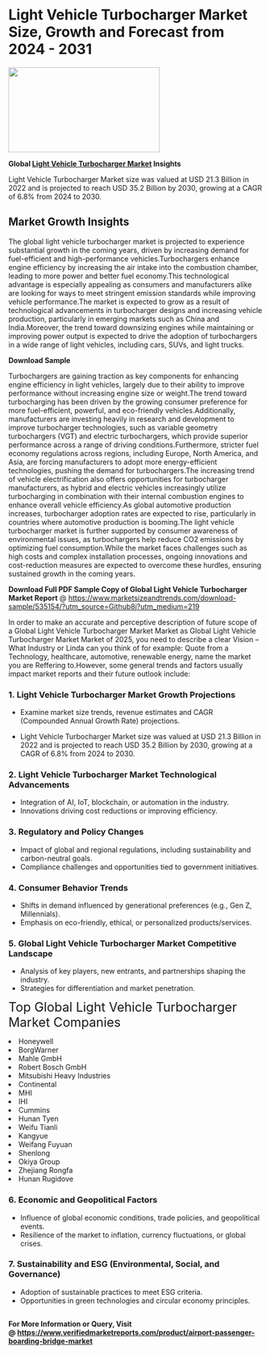 <H1>Light Vehicle Turbocharger Market Size, Growth and Forecast from 2024 - 2031</H1><img class="aligncenter size-medium wp-image-584254" src="https://thirdeyenews.in/wp-content/uploads/2024/09/Global-Market-Research-300x168.jpeg" alt="" width="300" height="168" /><p><strong>Global&nbsp;<a href="https://www.marketsizeandtrends.com/download-sample/535154/?utm_source=Github8j?utm_medium=219">Light Vehicle Turbocharger Market</a> Insights</strong></p><p>Light Vehicle Turbocharger Market size was valued at USD 21.3 Billion in 2022 and is projected to reach USD 35.2 Billion by 2030, growing at a CAGR of 6.8% from 2024 to 2030.</p><p><h2>Market Growth Insights</h2> <p>The global light vehicle turbocharger market is projected to experience substantial growth in the coming years, driven by increasing demand for fuel-efficient and high-performance vehicles.Turbochargers enhance engine efficiency by increasing the air intake into the combustion chamber, leading to more power and better fuel economy.This technological advantage is especially appealing as consumers and manufacturers alike are looking for ways to meet stringent emission standards while improving vehicle performance.The market is expected to grow as a result of technological advancements in turbocharger designs and increasing vehicle production, particularly in emerging markets such as China and India.Moreover, the trend toward downsizing engines while maintaining or improving power output is expected to drive the adoption of turbochargers in a wide range of light vehicles, including cars, SUVs, and light trucks.</p> <p><strong>Download Sample</strong></p> <p>Turbochargers are gaining traction as key components for enhancing engine efficiency in light vehicles, largely due to their ability to improve performance without increasing engine size or weight.The trend toward turbocharging has been driven by the growing consumer preference for more fuel-efficient, powerful, and eco-friendly vehicles.Additionally, manufacturers are investing heavily in research and development to improve turbocharger technologies, such as variable geometry turbochargers (VGT) and electric turbochargers, which provide superior performance across a range of driving conditions.Furthermore, stricter fuel economy regulations across regions, including Europe, North America, and Asia, are forcing manufacturers to adopt more energy-efficient technologies, pushing the demand for turbochargers.The increasing trend of vehicle electrification also offers opportunities for turbocharger manufacturers, as hybrid and electric vehicles increasingly utilize turbocharging in combination with their internal combustion engines to enhance overall vehicle efficiency.As global automotive production increases, turbocharger adoption rates are expected to rise, particularly in countries where automotive production is booming.The light vehicle turbocharger market is further supported by consumer awareness of environmental issues, as turbochargers help reduce CO2 emissions by optimizing fuel consumption.While the market faces challenges such as high costs and complex installation processes, ongoing innovations and cost-reduction measures are expected to overcome these hurdles, ensuring sustained growth in the coming years.<p><span class=""><strong>Download Full PDF Sample Copy of Global Light Vehicle Turbocharger Market Report</strong> @ <a href="https://www.marketsizeandtrends.com/download-sample/535154/?utm_source=Github8j?utm_medium=219" target="_blank">https://www.marketsizeandtrends.com/download-sample/535154/?utm_source=Github8j?utm_medium=219</a></span></p><p>In order to make an accurate and perceptive description of future scope of a Global&nbsp;Light Vehicle Turbocharger Market Market as Global&nbsp;Light Vehicle Turbocharger Market Market of 2025, you need to describe a clear Vision &ndash; What Industry or Linda can you think of for example: Quote from a Technology, healthcare, automotive, renewable energy, name the market you are Reffering to.However, some general trends and factors usually impact market reports and their future outlook include:</p><h3>1.&nbsp;<strong>Light Vehicle Turbocharger Market Growth Projections</strong></h3><ul><li>Examine market size trends, revenue estimates and CAGR (Compounded Annual Growth Rate) projections.</li><li><p>Light Vehicle Turbocharger Market size was valued at USD 21.3 Billion in 2022 and is projected to reach USD 35.2 Billion by 2030, growing at a CAGR of 6.8% from 2024 to 2030.</p></li></ul><h3>2.&nbsp;<strong>Light Vehicle Turbocharger Market Technological Advancements</strong></h3><ul><li>Integration of AI, IoT, blockchain, or automation in the industry.</li><li>Innovations driving cost reductions or improving efficiency.</li></ul><h3>3.&nbsp;<strong>Regulatory and Policy Changes</strong></h3><ul><li>Impact of global and regional regulations, including sustainability and carbon-neutral goals.</li><li>Compliance challenges and opportunities tied to government initiatives.</li></ul><h3>4.&nbsp;<strong>Consumer Behavior Trends</strong></h3><ul><li>Shifts in demand influenced by generational preferences (e.g., Gen Z, Millennials).</li><li>Emphasis on eco-friendly, ethical, or personalized products/services.</li></ul><h3>5.&nbsp;<strong>Global Light Vehicle Turbocharger Market Competitive Landscape</strong></h3><ul><li>Analysis of key players, new entrants, and partnerships shaping the industry.</li><li>Strategies for differentiation and market penetration.</li></ul><p data-pm-slice="1 1 []"><span style="color: inherit; font-family: inherit; font-size: 25px;">Top Global Light Vehicle Turbocharger Market Companies</span></p><div class="" data-test-id=""><p><li>Honeywell</li><li> BorgWarner</li><li> Mahle GmbH</li><li> Robert Bosch GmbH</li><li> Mitsubishi Heavy Industries</li><li> Continental</li><li> MHI</li><li> IHI</li><li> Cummins</li><li> Hunan Tyen</li><li> Weifu Tianli</li><li> Kangyue</li><li> Weifang Fuyuan</li><li> Shenlong</li><li> Okiya Group</li><li> Zhejiang Rongfa</li><li> Hunan Rugidove</li></p></div><h3>6.&nbsp;<strong>Economic and Geopolitical Factors</strong></h3><ul><li>Influence of global economic conditions, trade policies, and geopolitical events.</li><li>Resilience of the market to inflation, currency fluctuations, or global crises.</li></ul><h3>7.&nbsp;<strong>Sustainability and ESG (Environmental, Social, and Governance)</strong></h3><ul><li>Adoption of sustainable practices to meet ESG criteria.</li><li>Opportunities in green technologies and circular economy principles.</li></ul><h2><strong style="font-size: 14px;">For More Information or Query, Visit @&nbsp;</strong><a style="background-color: #ffffff; font-size: 14px;" href="https://www.marketsizeandtrends.com/report/light-vehicle-turbocharger-market/" target="_blank">https://www.verifiedmarketreports.com/product/airport-passenger-boarding-bridge-market</a></h2>